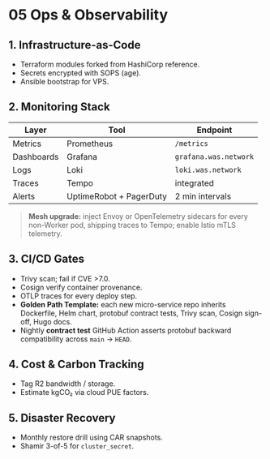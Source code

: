 # 05 Ops & Observability

## 1. Infrastructure-as-Code
* Terraform modules forked from HashiCorp reference.
* Secrets encrypted with SOPS (age).
* Ansible bootstrap for VPS.

## 2. Monitoring Stack
| Layer | Tool | Endpoint |
|-------|------|----------|
| Metrics | Prometheus | `/metrics` |
| Dashboards | Grafana | `grafana.was.network` |
| Logs | Loki | `loki.was.network` |
| Traces | Tempo | integrated |
| Alerts | UptimeRobot + PagerDuty | 2 min intervals |

> **Mesh upgrade:** inject Envoy or OpenTelemetry sidecars for every non-Worker pod, shipping traces to Tempo; enable Istio mTLS telemetry.

## 3. CI/CD Gates
* Trivy scan; fail if CVE >7.0.
* Cosign verify container provenance.
* OTLP traces for every deploy step.
* **Golden Path Template:** each new micro-service repo inherits Dockerfile, Helm chart, protobuf contract tests, Trivy scan, Cosign sign-off, Hugo docs.
* Nightly **contract test** GitHub Action asserts protobuf backward compatibility across `main` → `HEAD`.

## 4. Cost & Carbon Tracking
* Tag R2 bandwidth / storage.
* Estimate kgCO₂ via cloud PUE factors.

## 5. Disaster Recovery
* Monthly restore drill using CAR snapshots.
* Shamir 3-of-5 for `cluster_secret`.
